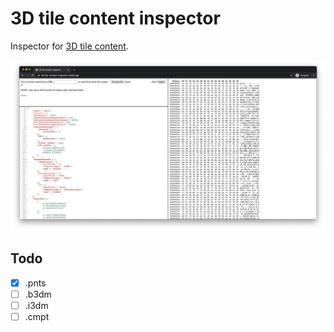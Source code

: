 # 3D tile content inspector

Inspector for [3D tile content](https://github.com/CesiumGS/3d-tiles/blob/master/specification/README.md#tile-format-specifications).

![screenshot.png](docs/screenshot.png)

## Todo

- [x] .pnts
- [ ] .b3dm
- [ ] .i3dm
- [ ] .cmpt
